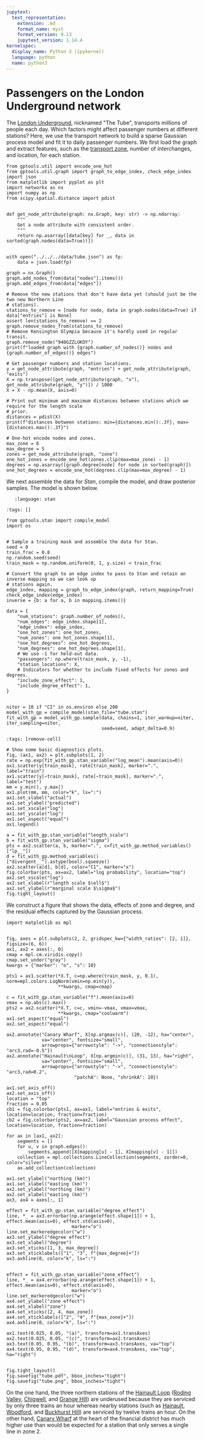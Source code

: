 ```yaml
---
jupytext:
  text_representation:
    extension: .md
    format_name: myst
    format_version: 0.13
    jupytext_version: 1.14.4
kernelspec:
  display_name: Python 3 (ipykernel)
  language: python
  name: python3
---
```


# Passengers on the London Underground network

The [London Underground](https://en.wikipedia.org/wiki/London_Underground), nicknamed "The Tube", transports millions of people each day. Which factors might affect passenger numbers at different stations? Here, we use the transport network to build a sparse Gaussian process model and fit it to daily passenger numbers. We first load the graph and extract features, such as the [transport zone](https://en.wikipedia.org/wiki/London_fare_zones), number of interchanges, and location, for each station.

```{code-cell} ipython3
from gptools.util import encode_one_hot
from gptools.util.graph import graph_to_edge_index, check_edge_index
import json
from matplotlib import pyplot as plt
import networkx as nx
import numpy as np
from scipy.spatial.distance import pdist


def get_node_attribute(graph: nx.Graph, key: str) -> np.ndarray:
    """
    Get a node attribute with consistent order.
    """
    return np.asarray([data[key] for _, data in sorted(graph.nodes(data=True))])


with open("../../../data/tube.json") as fp:
    data = json.load(fp)

graph = nx.Graph()
graph.add_nodes_from(data["nodes"].items())
graph.add_edges_from(data["edges"])

# Remove the new stations that don't have data yet (should just be the two new Northern Line 
# stations).
stations_to_remove = [node for node, data in graph.nodes(data=True) if data["entries"] is None]
assert len(stations_to_remove) == 2
graph.remove_nodes_from(stations_to_remove)
# Remove Kensington Olympia because it's hardly used in regular transit.
graph.remove_node("940GZZLUKOY")
print(f"loaded graph with {graph.number_of_nodes()} nodes and {graph.number_of_edges()} edges")

# Get passenger numbers and station locations.
y = get_node_attribute(graph, "entries") + get_node_attribute(graph, "exits")
X = np.transpose([get_node_attribute(graph, "x"), get_node_attribute(graph, "y")]) / 1000
X = X - np.mean(X, axis=0)

# Print out minimum and maximum distances between stations which we require for the length scale 
# prior.
distances = pdist(X)
print(f"distances between stations: min={distances.min():.3f}, max={distances.max():.3f}")

# One-hot encode nodes and zones.
max_zone = 6
max_degree = 5
zones = get_node_attribute(graph, "zone")
one_hot_zones = encode_one_hot(zones.clip(max=max_zone) - 1)
degrees = np.asarray([graph.degree[node] for node in sorted(graph)])
one_hot_degrees = encode_one_hot(degrees.clip(max=max_degree) - 1)
```

We next assemble the data for *Stan*, compile the model, and draw posterior samples. The model is shown below.

```{literalinclude} tube.stan
   :language: stan
```

```{code-cell} ipython3
:tags: []

from gptools.stan import compile_model
import os


# Sample a training mask and assemble the data for Stan.
seed = 0
train_frac = 0.8
np.random.seed(seed)
train_mask = np.random.uniform(0, 1, y.size) < train_frac

# Convert the graph to an edge index to pass to Stan and retain an inverse mapping so we can look up 
# stations again.
edge_index, mapping = graph_to_edge_index(graph, return_mapping=True)
check_edge_index(edge_index)
inverse = {b: a for a, b in mapping.items()}

data = {
    "num_stations": graph.number_of_nodes(),
    "num_edges": edge_index.shape[1],
    "edge_index": edge_index,
    "one_hot_zones": one_hot_zones,
    "num_zones": one_hot_zones.shape[1],
    "one_hot_degrees": one_hot_degrees,
    "num_degrees": one_hot_degrees.shape[1],
    # We use -1 for held-out data.
    "passengers": np.where(train_mask, y, -1),
    "station_locations": X,
    # Indicators for whether to include fixed effects for zones and degrees.
    "include_zone_effect": 1,
    "include_degree_effect": 1,
}


niter = 10 if "CI" in os.environ else 200
model_with_gp = compile_model(stan_file="tube.stan")
fit_with_gp = model_with_gp.sample(data, chains=1, iter_warmup=niter, iter_sampling=niter,
                                   seed=seed, adapt_delta=0.9)
```

```{code-cell} ipython3
:tags: [remove-cell]

# Show some basic diagnostics plots.
fig, (ax1, ax2) = plt.subplots(1, 2)
rate = np.exp(fit_with_gp.stan_variable("log_mean").mean(axis=0))
ax1.scatter(y[train_mask], rate[train_mask], marker=".", label="train")
ax1.scatter(y[~train_mask], rate[~train_mask], marker=".", label="test")
mm = y.min(), y.max()
ax1.plot(mm, mm, color="k", ls=":")
ax1.set_xlabel("actual")
ax1.set_ylabel("predicted")
ax1.set_xscale("log")
ax1.set_yscale("log")
ax1.set_aspect("equal")
ax1.legend()

a = fit_with_gp.stan_variable("length_scale")
b = fit_with_gp.stan_variable("sigma")
pts = ax2.scatter(a, b, marker=".", c=fit_with_gp.method_variables()["lp__"])
d = fit_with_gp.method_variables()["divergent__"].astype(bool).squeeze()
ax2.scatter(a[d], b[d], color="C1", marker="x")
fig.colorbar(pts, ax=ax2, label="log probability", location="top")
ax2.set_xscale("log")
ax2.set_xlabel(r"length scale $\ell$")
ax2.set_ylabel(r"marginal scale $\sigma$")
fig.tight_layout()
```

We construct a figure that shows the data, effects of zone and degree, and the residual effects captured by the Gaussian process.

```{code-cell} ipython3
import matplotlib as mpl


fig, axes = plt.subplots(2, 2, gridspec_kw={"width_ratios": [2, 1]}, figsize=(6, 6))
ax1, ax2 = axes[:, 0]
cmap = mpl.cm.viridis.copy()
cmap.set_under("gray")
kwargs = {"marker": "o", "s": 10}

pts1 = ax1.scatter(*X.T, c=np.where(train_mask, y, 0.1), norm=mpl.colors.LogNorm(vmin=np.min(y)),
                   **kwargs, cmap=cmap)

c = fit_with_gp.stan_variable("f").mean(axis=0)
vmax = np.abs(c).max()
pts2 = ax2.scatter(*X.T, c=c, vmin=-vmax, vmax=vmax,
                   **kwargs, cmap="coolwarm")
ax1.set_aspect("equal")
ax2.set_aspect("equal")

ax2.annotate("Canary Wharf", X[np.argmax(c)], (20, -12), ha="center",
             va="center", fontsize="small",
             arrowprops={"arrowstyle": "->", "connectionstyle": "arc3,rad=-0.5"})
ax2.annotate("Hainault\nLoop", X[np.argmin(c)], (31, 13), ha="right",
             va="center", fontsize="small",
             arrowprops={"arrowstyle": "->", "connectionstyle": "arc3,rad=0.2",
                         "patchA": None, "shrinkA": 10})

ax1.set_axis_off()
ax2.set_axis_off()
location = "top"
fraction = 0.05
cb1 = fig.colorbar(pts1, ax=ax1, label="entries & exits", location=location, fraction=fraction)
cb2 = fig.colorbar(pts2, ax=ax2, label="Gaussian process effect", location=location, fraction=fraction)

for ax in [ax1, ax2]:
    segments = []
    for u, v in graph.edges():
        segments.append([X[mapping[u] - 1], X[mapping[v] - 1]])
    collection = mpl.collections.LineCollection(segments, zorder=0, color="silver")
    ax.add_collection(collection)

ax1.set_ylabel("northing (km)")
ax1.set_xlabel("easting (km)")
ax2.set_ylabel("northing (km)")
ax2.set_xlabel("easting (km)")
ax3, ax4 = axes[:, 1]

effect = fit_with_gp.stan_variable("degree_effect")
line, *_ = ax3.errorbar(np.arange(effect.shape[1]) + 1, effect.mean(axis=0), effect.std(axis=0),
                        marker="o")
line.set_markeredgecolor("w")
ax3.set_ylabel("degree effect")
ax3.set_xlabel("degree")
ax3.set_xticks([1, 3, max_degree])
ax3.set_xticklabels(["1", "3", f"{max_degree}+"])
ax3.axhline(0, color="k", ls=":")


effect = fit_with_gp.stan_variable("zone_effect")
line, *_ = ax4.errorbar(np.arange(effect.shape[1]) + 1, effect.mean(axis=0), effect.std(axis=0),
                        marker="o")
line.set_markeredgecolor("w")
ax4.set_ylabel("zone effect")
ax4.set_xlabel("zone")
ax4.set_xticks([2, 4, max_zone])
ax4.set_xticklabels(["2", "4", f"{max_zone}+"])
ax4.axhline(0, color="k", ls=":")

ax1.text(0.025, 0.05, "(a)", transform=ax1.transAxes)
ax2.text(0.025, 0.05, "(c)", transform=ax2.transAxes)
ax3.text(0.05, 0.95, "(b)", transform=ax3.transAxes, va="top")
ax4.text(0.95, 0.95, "(d)", transform=ax4.transAxes, va="top", ha="right")


fig.tight_layout()
fig.savefig("tube.pdf", bbox_inches="tight")
fig.savefig("tube.png", bbox_inches="tight")
```

On the one hand, the three northern stations of the [Hainault Loop](https://en.wikipedia.org/wiki/Hainault_Loop) ([Roding Valley](https://en.wikipedia.org/wiki/Roding_Valley_tube_station), [Chigwell](https://en.wikipedia.org/wiki/Chigwell_tube_station), and [Grange Hill](https://en.wikipedia.org/wiki/Grange_Hill_tube_station)) are underused because they are serviced by only three trains an hour whereas nearby stations (such as [Hainault](https://en.wikipedia.org/wiki/Hainault_tube_station), [Woodford](https://en.wikipedia.org/wiki/Woodford_tube_station), and [Buckhurst Hill](https://en.wikipedia.org/wiki/Buckhurst_Hill_tube_station)) are serviced by twelve trains an hour. On the other hand, [Canary Wharf](https://en.wikipedia.org/wiki/Canary_Wharf_tube_station) at the heart of the financial district has much higher use than would be expected for a station that only serves a single line in zone 2.
